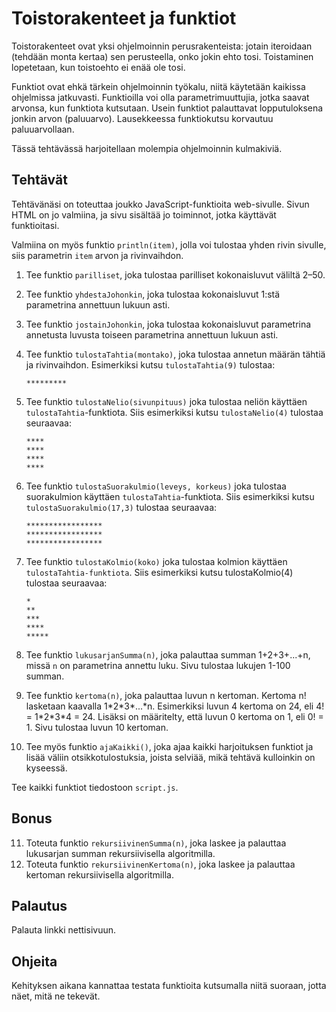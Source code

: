 # Toistorakenteet ja funktiot

Toistorakenteet ovat yksi ohjelmoinnin perusrakenteista: jotain iteroidaan (tehdään monta kertaa) sen perusteella, onko jokin ehto tosi. Toistaminen lopetetaan, kun toistoehto ei enää ole tosi.

Funktiot ovat ehkä tärkein ohjelmoinnin työkalu, niitä käytetään kaikissa ohjelmissa jatkuvasti. Funktioilla voi olla parametrimuuttujia, jotka saavat arvonsa, kun funktiota kutsutaan. Usein funktiot palauttavat lopputuloksena jonkin arvon (paluuarvo). Lausekkeessa funktiokutsu korvautuu paluuarvollaan.

Tässä tehtävässä harjoitellaan molempia ohjelmoinnin kulmakiviä.

## Tehtävät
Tehtävänäsi on toteuttaa joukko JavaScript-funktioita web-sivulle. Sivun HTML on jo valmiina, ja sivu sisältää jo toiminnot, jotka käyttävät funktioitasi. 

Valmiina on myös funktio `println(item)`, jolla voi tulostaa yhden rivin sivulle, siis parametrin `item` arvon ja rivinvaihdon.

1.  Tee funktio `parilliset`, joka tulostaa parilliset kokonaisluvut väliltä 2–50.

2.  Tee funktio `yhdestaJohonkin`, joka tulostaa kokonaisluvut 1:stä parametrina annettuun lukuun
    asti.

3.  Tee funktio `jostainJohonkin`, joka tulostaa kokonaisluvut parametrina annetusta luvusta
    toiseen parametrina annettuun lukuun asti.

4.  Tee funktio `tulostaTahtia(montako)`, joka tulostaa annetun määrän tähtiä ja
    rivinvaihdon. Esimerkiksi kutsu `tulostaTahtia(9)` tulostaa:  
    ```console
    *********
    ```

5.  Tee funktio `tulostaNelio(sivunpituus)` joka tulostaa neliön käyttäen
    `tulostaTahtia`-funktiota. Siis esimerkiksi kutsu `tulostaNelio(4)` tulostaa
    seuraavaa:  
    ```console
    ****  
    ****  
    ****  
    ****
    ```

6.  Tee funktio `tulostaSuorakulmio(leveys, korkeus)` joka tulostaa suorakulmion käyttäen `tulostaTahtia`-funktiota. 
    Siis esimerkiksi kutsu `tulostaSuorakulmio(17,3)` tulostaa seuraavaa:  
    ```console
    *****************
    *****************
    *****************  
    ```

7.  Tee funktio `tulostaKolmio(koko)` joka tulostaa kolmion käyttäen `tulostaTahtia-funktiota`. 
    Siis esimerkiksi kutsu tulostaKolmio(4) tulostaa seuraavaa:  
    ```console
    *  
    **  
    ***  
    ****  
    *****
    ```

8.  Tee funktio `lukusarjanSumma(n)`, joka palauttaa summan 1+2+3+...+n, missä `n`
    on parametrina annettu luku. Sivu tulostaa lukujen 1-100 summan.

9.  Tee funktio `kertoma(n)`, joka palauttaa luvun n kertoman. Kertoma n!
    lasketaan kaavalla 1\*2\*3\*...\*n. Esimerkiksi luvun 4 kertoma on 24, eli
    4! = 1\*2\*3\*4 = 24. Lisäksi on määritelty, että luvun 0 kertoma on 1, eli
    0! = 1. Sivu tulostaa luvun 10 kertoman.

10. Tee myös funktio `ajaKaikki()`, joka ajaa kaikki harjoituksen funktiot ja lisää väliin otsikkotulostuksia, joista
    selviää, mikä tehtävä kulloinkin on kyseessä.

Tee kaikki funktiot tiedostoon `script.js`. 

## Bonus
11.	Toteuta funktio `rekursiivinenSumma(n)`, joka laskee ja palauttaa lukusarjan summan rekursiivisella algoritmilla.
12.	Toteuta funktio `rekursiivinenKertoma(n)`, joka laskee ja palauttaa kertoman rekursiivisella algoritmilla.


## Palautus

Palauta linkki nettisivuun.

## Ohjeita

Kehityksen aikana kannattaa testata funktioita kutsumalla niitä suoraan, jotta näet, mitä ne tekevät.